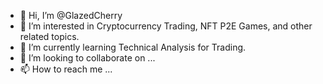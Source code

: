 - 👋 Hi, I’m @GlazedCherry
- 👀 I’m interested in Cryptocurrency Trading, NFT P2E Games, and other related topics.
- 🌱 I’m currently learning Technical Analysis for Trading.
- 💞️ I’m looking to collaborate on ...
- 📫 How to reach me ...

<!---
GlazedCherry/GlazedCherry is a ✨ special ✨ repository because its `README.md` (this file) appears on your GitHub profile.
You can click the Preview link to take a look at your changes.
--->
